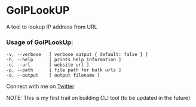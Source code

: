 # GoIPLookUP
A tool to lookup IP address from URL

### Usage of GoIPLookUp:
```
-v, --verbose   [ verbose output { default: false } ]
-h, --help      [ prints help information ]
-u, --url       [ website url ]
-p, --path      [ file path for bulk urls ]
-o, --output    [ output filename ]
```

Connect with me on [Twitter](http://twitter.com/heavykenny)

NOTE: This is my first trail on building CLI tool (to be updated in the future)
